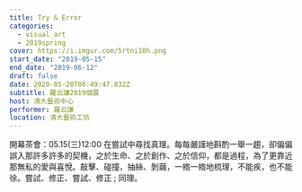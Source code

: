 ```yaml
---
title: Try & Error
categories:
  - visual_art
  - 2019spring
cover: https://i.imgur.com/5rtni10h.png
start_date: "2019-05-15"
end_date: "2019-06-12"
draft: false
date: 2020-05-20T08:49:47.832Z
subtitle: 羅云謙2019個展
host: 清大藝術中心
performer: 羅云謙
location: 清大藝術工坊
---
```


開幕茶會：05.15(三)12:00 在嘗試中尋找真理。每每嚴謹地斟酌一舉一趨，卻偏偏誤入那許多許多的契機，之於生命、之於創作、之於信仰，都是過程，為了更靠近那無私的愛與喜悅。敲擊、碰撞，抽絲、剝繭，一綹一綹地梳理，不能疾，也不能徐。嘗試、修正、嘗試、修正 ; 同理。